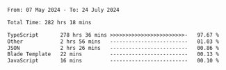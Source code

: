 
<!--START_SECTION:waka-->

```txt
From: 07 May 2024 - To: 24 July 2024

Total Time: 282 hrs 18 mins

TypeScript       278 hrs 36 mins >>>>>>>>>>>>>>>>>>>>>>>>-   97.67 %
Other            2 hrs 56 mins   -------------------------   01.03 %
JSON             2 hrs 26 mins   -------------------------   00.86 %
Blade Template   22 mins         -------------------------   00.13 %
JavaScript       16 mins         -------------------------   00.10 %
```

<!--END_SECTION:waka-->

<!--

### Hi there 👋
**Iam-cesar/Iam-cesar** is a ✨ _special_ ✨ repository because its `README.md` (this file) appears on your GitHub profile.

Here are some ideas to get you started:

- 🔭 I’m currently working on ...
- 🌱 I’m currently learning ...
- 👯 I’m looking to collaborate on ...
- 🤔 I’m looking for help with ...
- 💬 Ask me about ...
- 📫 How to reach me: ...
- 😄 Pronouns: ...
- ⚡ Fun fact: ...
-->
